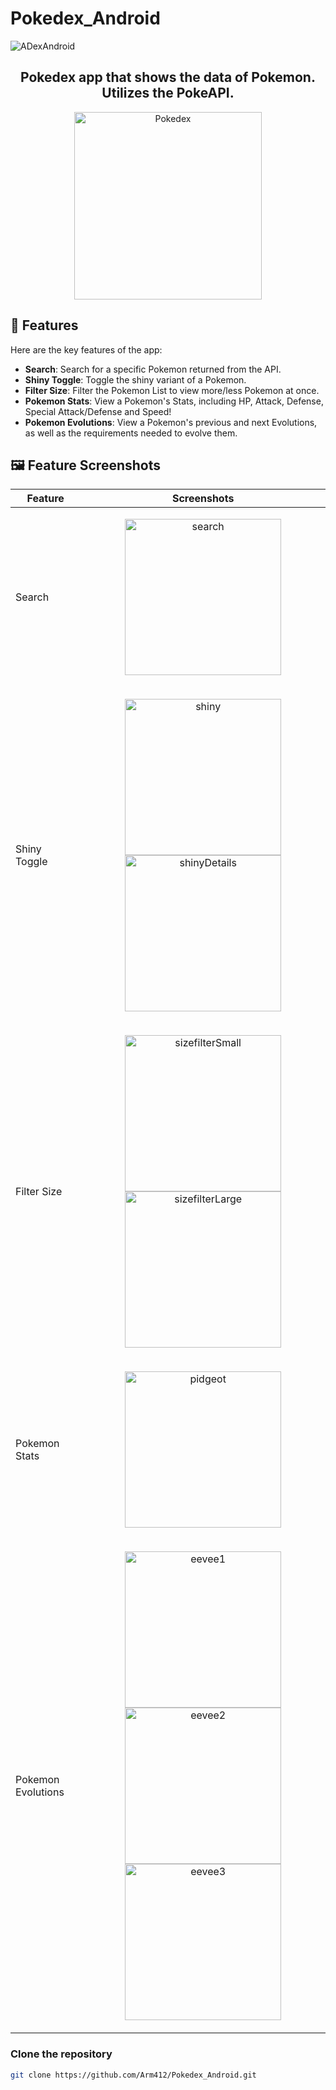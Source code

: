 # Pokedex_Android

![ADexAndroid](https://github.com/user-attachments/assets/bf264adb-d961-4733-9362-4904385bd06c)

<h2 align="center">
  Pokedex app that shows the data of Pokemon. Utilizes the PokeAPI.
</h2>

<p align="center">
  <img src="https://github.com/user-attachments/assets/9afcdf63-52c5-46f9-bff6-882f11de8b4b" alt="Pokedex" width="300"/>
</p>

## 🚀 Features

Here are the key features of the app:

- **Search**: Search for a specific Pokemon returned from the API.
- **Shiny Toggle**: Toggle the shiny variant of a Pokemon.
- **Filter Size**: Filter the Pokemon List to view more/less Pokemon at once.
- **Pokemon Stats**: View a Pokemon's Stats, including HP, Attack, Defense, Special Attack/Defense and Speed!
- **Pokemon Evolutions**: View a Pokemon's previous and next Evolutions, as well as the requirements needed to evolve them.

## 🖼️ Feature Screenshots

| Feature | Screenshots |
| ------- | ----------- |
| Search | <p align="center"><img src="https://github.com/user-attachments/assets/e91c313e-7c29-4826-9d93-3f56596ba347" alt="search" width="250"/></p> |
| Shiny Toggle | <p align="center"><img src="https://github.com/user-attachments/assets/e717832b-fe58-4e4b-ad3d-a902b3265402" alt="shiny" width="250"/><img src="https://github.com/user-attachments/assets/02f4c10b-e67e-4433-93ad-8c5e9d537062" alt="shinyDetails" width="250"/></p> |
| Filter Size | <p align="center"><img src="https://github.com/user-attachments/assets/0b194b18-3bfb-4ecc-a4ac-5af4953dcd0a" alt="sizefilterSmall" width="250"/><img src="https://github.com/user-attachments/assets/b675dfb8-4633-4783-81d8-81a4d720001b" alt="sizefilterLarge" width="250"/></p> |
| Pokemon Stats | <p align="center"><img src="https://github.com/user-attachments/assets/608519a5-b90f-45eb-a974-f4a7848ff7f0" alt="pidgeot" width="250"/></p> |
| Pokemon Evolutions | <p align="center"><img src="https://github.com/user-attachments/assets/f45d6869-2cc4-48d1-91e4-82d083677c9e" alt="eevee1" width="250"/> <img src="https://github.com/user-attachments/assets/a859ba90-e4c6-4ffe-9095-dfb902cac6d5" alt="eevee2" width="250"/> <img src="https://github.com/user-attachments/assets/1b215bcf-76c5-4db8-881b-809bcc7854c9" alt="eevee3" width="250"/></p> |

### Clone the repository

   ```bash
   git clone https://github.com/Arm412/Pokedex_Android.git
